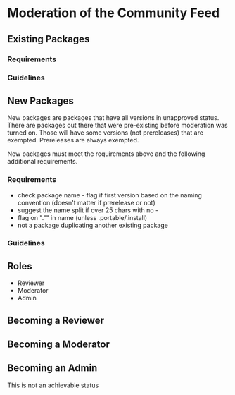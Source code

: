 # Moderation of the Community Feed

## Existing Packages

### Requirements

### Guidelines


## New Packages
New packages are packages that have all versions in unapproved status. There are packages out there that were pre-existing before moderation was turned on. Those will have some versions (not prereleases) that are exempted. Prereleases are always exempted.

New packages must meet the requirements above and the following additional requirements.

### Requirements
- check package name - flag if first version based on the naming convention (doesn't matter if prerelease or not)
- suggest the name split if over 25 chars with no -
- flag on "."" in name (unless .portable/.install)
- not a package duplicating another existing package


### Guidelines



## Roles
- Reviewer
- Moderator
- Admin

## Becoming a Reviewer

## Becoming a Moderator

## Becoming an Admin
This is not an achievable status

